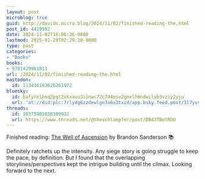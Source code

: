 ```yaml
---
layout: post
microblog: true
guid: http://davids.micro.blog/2024/11/02/finished-reading-the.html
post_id: 4419582
date: 2024-11-02T16:06:36-0800
lastmod: 2025-01-29T02:29:20-0800
type: post
categories:
- "Books"
books:
- 9781429961813
url: /2024/11/02/finished-reading-the.html
mastodon:
  id: 113416103626261972
bluesky:
  id: bafyreibnq2pqt2xkxavu3iinwc72c744osv2gmxlh6ndwilyb3vziy2yju
  url: 'at://did:plc:7rlydg6zzdewlgn3s6s3txid/app.bsky.feed.post/3l7yvsq63mv2c'
threads:
  id: 18375981058109932
  url: https://www.threads.net/@theschlaepfer/post/DB43TBotROU
---
```

Finished reading: [The Well of Ascension](https://micro.blog/books/9781429961813) by Brandon Sanderson 📚

Definitely ratchets up the intensity. Any siege story is going struggle to keep the pace, by definition. But I found that the overlapping storylines/perspectives kept the intrigue building until the climax. Looking forward to the next.
